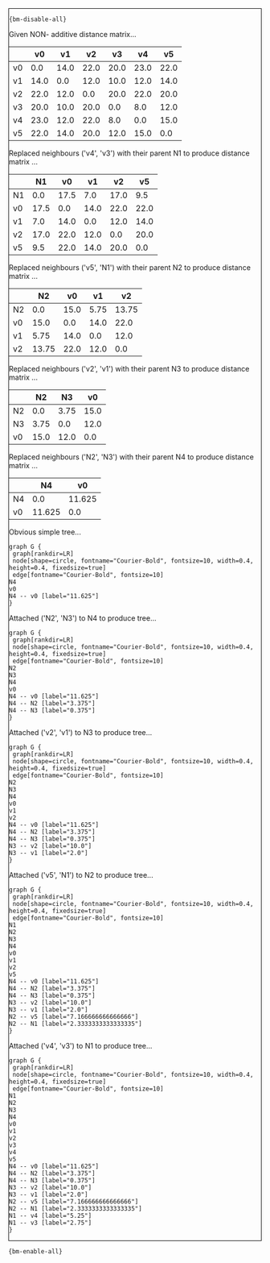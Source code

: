 <div style="border:1px solid black;">

`{bm-disable-all}`

Given NON- additive distance matrix...

<table>
<thead><tr>
<th></th>
<th>v0</th>
<th>v1</th>
<th>v2</th>
<th>v3</th>
<th>v4</th>
<th>v5</th>
</tr></thead>
<tbody>
<tr>
<td>v0</td>
<td>0.0</td>
<td>14.0</td>
<td>22.0</td>
<td>20.0</td>
<td>23.0</td>
<td>22.0</td>
</tr>
<tr>
<td>v1</td>
<td>14.0</td>
<td>0.0</td>
<td>12.0</td>
<td>10.0</td>
<td>12.0</td>
<td>14.0</td>
</tr>
<tr>
<td>v2</td>
<td>22.0</td>
<td>12.0</td>
<td>0.0</td>
<td>20.0</td>
<td>22.0</td>
<td>20.0</td>
</tr>
<tr>
<td>v3</td>
<td>20.0</td>
<td>10.0</td>
<td>20.0</td>
<td>0.0</td>
<td>8.0</td>
<td>12.0</td>
</tr>
<tr>
<td>v4</td>
<td>23.0</td>
<td>12.0</td>
<td>22.0</td>
<td>8.0</td>
<td>0.0</td>
<td>15.0</td>
</tr>
<tr>
<td>v5</td>
<td>22.0</td>
<td>14.0</td>
<td>20.0</td>
<td>12.0</td>
<td>15.0</td>
<td>0.0</td>
</tr>
</tbody>
</table>


Replaced neighbours ('v4', 'v3') with their parent N1 to produce distance matrix ...

<table><thead><tr><th></th><th>N1</th><th>v0</th><th>v1</th><th>v2</th><th>v5</th></tr></thead><tbody><tr><td>N1</td><td>0.0</td><td>17.5</td><td>7.0</td><td>17.0</td><td>9.5</td></tr><tr><td>v0</td><td>17.5</td><td>0.0</td><td>14.0</td><td>22.0</td><td>22.0</td></tr><tr><td>v1</td><td>7.0</td><td>14.0</td><td>0.0</td><td>12.0</td><td>14.0</td></tr><tr><td>v2</td><td>17.0</td><td>22.0</td><td>12.0</td><td>0.0</td><td>20.0</td></tr><tr><td>v5</td><td>9.5</td><td>22.0</td><td>14.0</td><td>20.0</td><td>0.0</td></tr></tbody></table>


Replaced neighbours ('v5', 'N1') with their parent N2 to produce distance matrix ...

<table><thead><tr><th></th><th>N2</th><th>v0</th><th>v1</th><th>v2</th></tr></thead><tbody><tr><td>N2</td><td>0.0</td><td>15.0</td><td>5.75</td><td>13.75</td></tr><tr><td>v0</td><td>15.0</td><td>0.0</td><td>14.0</td><td>22.0</td></tr><tr><td>v1</td><td>5.75</td><td>14.0</td><td>0.0</td><td>12.0</td></tr><tr><td>v2</td><td>13.75</td><td>22.0</td><td>12.0</td><td>0.0</td></tr></tbody></table>


Replaced neighbours ('v2', 'v1') with their parent N3 to produce distance matrix ...

<table><thead><tr><th></th><th>N2</th><th>N3</th><th>v0</th></tr></thead><tbody><tr><td>N2</td><td>0.0</td><td>3.75</td><td>15.0</td></tr><tr><td>N3</td><td>3.75</td><td>0.0</td><td>12.0</td></tr><tr><td>v0</td><td>15.0</td><td>12.0</td><td>0.0</td></tr></tbody></table>


Replaced neighbours ('N2', 'N3') with their parent N4 to produce distance matrix ...

<table><thead><tr><th></th><th>N4</th><th>v0</th></tr></thead><tbody><tr><td>N4</td><td>0.0</td><td>11.625</td></tr><tr><td>v0</td><td>11.625</td><td>0.0</td></tr></tbody></table>


Obvious simple tree...

```{dot}
graph G {
 graph[rankdir=LR]
 node[shape=circle, fontname="Courier-Bold", fontsize=10, width=0.4, height=0.4, fixedsize=true]
 edge[fontname="Courier-Bold", fontsize=10]
N4
v0
N4 -- v0 [label="11.625"]
}
```


Attached ('N2', 'N3') to N4 to produce tree...

```{dot}
graph G {
 graph[rankdir=LR]
 node[shape=circle, fontname="Courier-Bold", fontsize=10, width=0.4, height=0.4, fixedsize=true]
 edge[fontname="Courier-Bold", fontsize=10]
N2
N3
N4
v0
N4 -- v0 [label="11.625"]
N4 -- N2 [label="3.375"]
N4 -- N3 [label="0.375"]
}
```


Attached ('v2', 'v1') to N3 to produce tree...

```{dot}
graph G {
 graph[rankdir=LR]
 node[shape=circle, fontname="Courier-Bold", fontsize=10, width=0.4, height=0.4, fixedsize=true]
 edge[fontname="Courier-Bold", fontsize=10]
N2
N3
N4
v0
v1
v2
N4 -- v0 [label="11.625"]
N4 -- N2 [label="3.375"]
N4 -- N3 [label="0.375"]
N3 -- v2 [label="10.0"]
N3 -- v1 [label="2.0"]
}
```


Attached ('v5', 'N1') to N2 to produce tree...

```{dot}
graph G {
 graph[rankdir=LR]
 node[shape=circle, fontname="Courier-Bold", fontsize=10, width=0.4, height=0.4, fixedsize=true]
 edge[fontname="Courier-Bold", fontsize=10]
N1
N2
N3
N4
v0
v1
v2
v5
N4 -- v0 [label="11.625"]
N4 -- N2 [label="3.375"]
N4 -- N3 [label="0.375"]
N3 -- v2 [label="10.0"]
N3 -- v1 [label="2.0"]
N2 -- v5 [label="7.166666666666666"]
N2 -- N1 [label="2.3333333333333335"]
}
```


Attached ('v4', 'v3') to N1 to produce tree...

```{dot}
graph G {
 graph[rankdir=LR]
 node[shape=circle, fontname="Courier-Bold", fontsize=10, width=0.4, height=0.4, fixedsize=true]
 edge[fontname="Courier-Bold", fontsize=10]
N1
N2
N3
N4
v0
v1
v2
v3
v4
v5
N4 -- v0 [label="11.625"]
N4 -- N2 [label="3.375"]
N4 -- N3 [label="0.375"]
N3 -- v2 [label="10.0"]
N3 -- v1 [label="2.0"]
N2 -- v5 [label="7.166666666666666"]
N2 -- N1 [label="2.3333333333333335"]
N1 -- v4 [label="5.25"]
N1 -- v3 [label="2.75"]
}
```


</div>

`{bm-enable-all}`

